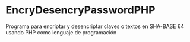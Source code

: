 # EncryDesencryPasswordPHP
Programa para encriptar y desencriptar claves o textos en SHA-BASE 64 usando PHP como lenguaje de programación
